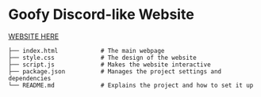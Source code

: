 # Goofy Discord-like Website


[WEBSITE HERE](https://centralhorcy.github.io/Draft/)

```
├── index.html            # The main webpage
├── style.css             # The design of the website
├── script.js             # Makes the website interactive
├── package.json          # Manages the project settings and dependencies
└── README.md             # Explains the project and how to set it up
```
